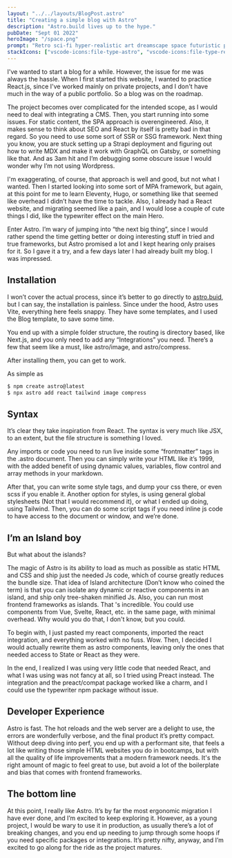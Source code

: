 ```yaml
---
layout: "../../layouts/BlogPost.astro"
title: "Creating a simple blog with Astro"
description: "Astro.build lives up to the hype."
pubDate: "Sept 01 2022"
heroImage: "/space.png"
prompt: "Retro sci-fi hyper-realistic art dreamscape space futuristic planet on the horizon of a landscape"
stackIcons: ["vscode-icons:file-type-astro", "vscode-icons:file-type-reactts",vscode-icons:file-type-tailwind,"vscode-icons:file-type-html", "vscode-icons:file-type-css", "vscode-icons:file-type-typescript-official"]
---
```


I've wanted to start a blog for a while. However, the issue for me was always the hassle. When I first started this website, I wanted to practice React.js, since I've worked mainly on private projects, and I don't have much in the way of a public portfolio. So a blog was on the roadmap.

The project becomes over complicated for the intended scope, as I would need to deal with integrating a CMS. Then, you start running into some issues. For static content, the SPA approach is overengineered. Also, it makes sense to think about SEO and React by itself is pretty bad in that regard. So you need to use some sort of SSR or SSG framework. Next thing you know, you are stuck setting up a Strapi deployment and figuring out how to write MDX and make it work with GraphQL on Gatsby, or something like that. And as 3am hit and I’m debugging some obscure issue I would wonder why I’m not using Wordpress.

I'm exaggerating, of course, that approach is well and good, but not what I wanted. Then I started looking into some sort of MPA framework, but again, at this point for me to learn Eleventy, Hugo, or something like that seemed like overhead I didn’t have the time to tackle.
Also, I already had a React website, and migrating seemed like a pain, and I would lose a couple of cute things I did, like the typewriter effect on the main Hero.

Enter Astro.
I’m wary of jumping into “the next big thing”, since I would rather spend the time getting better or doing interesting stuff in tried and true frameworks, but Astro promised a lot and I kept hearing only praises for it. So I gave it a try, and a few days later I had already built my blog. I was impressed. 

## Installation

I won’t cover the actual process, since it’s better to go directly to [astro.buid](https://astro.build), but I can say, the installation is painless. Since under the hood, Astro uses Vite, everything here feels snappy. They have some templates, and I used the Blog template, to save some time.

You end up with a simple folder structure, the routing is directory based, like Next.js, and you only need to add any “Integrations” you need. There’s a few that seem like a must, like astro/image, and astro/compress.

After installing them, you can get to work.

As simple as
```js
$ npm create astro@latest
$ npx astro add react tailwind image compress
```

## Syntax

It’s clear they take inspiration from React. The syntax is very much like JSX, to an extent, but the file structure is something I loved.

Any imports or code you need to run live inside some “frontmatter” tags in the .astro document. Then you can simply write your HTML like it’s 1999, with the added benefit of using dynamic values, variables, flow control and array methods in your markdown.

After that, you can write some style tags, and dump your css there, or even scss if you enable it. Another option for styles, is using general global stylesheets (Not that I would recommend it), or what I ended up doing, using Tailwind. 
Then, you can do some script tags if you need inline js code to have access to the document or window, and we’re done.

## I’m an Island boy

But what about the islands?

The magic of Astro is its ability to load as much as possible as static HTML and CSS and ship just the needed Js code, which of course greatly reduces the bundle size. That idea of Island architecture (Don’t know who coined the term) is that you can isolate any dynamic or reactive components in an island, and ship only tree-shaken minified Js. Also, you can run most frontend frameworks as islands. That 's incredible. You could use components from Vue, Svelte, React, etc. in the same page, with minimal overhead. Why would you do that, I don't know, but you could.

To begin with, I just pasted my react components, imported the react integration, and everything worked with no fuss. Wow. Then, I decided I would actually rewrite them as astro components, leaving only the ones that needed access to State or React as they were.

In the end, I realized I was using very little code that needed React, and what I was using was not fancy at all, so I tried using Preact instead. The integration and the preact/compat package worked like a charm, and I could use the typewriter npm package without issue. 

## Developer Experience

Astro is fast. The hot reloads and the web server are a delight to use, the errors are wonderfully verbose, and the final product it’s pretty compact. Without deep diving into perf, you end up with a performant site, that feels a lot like writing those simple HTML websites you do in bootcamps, but with all the quality of life improvements that a modern framework needs. It's the right amount of magic to feel great to use, but avoid a lot of the boilerplate and bias that comes with frontend frameworks.

## The bottom line
At this point, I really like Astro. It’s by far the most ergonomic migration I have ever done, and I’m excited to keep exploring it. However, as a young project, I would be wary to use it in production, as usually there’s a lot of breaking changes, and you end up needing to jump through some hoops if you need specific packages or integrations. It’s pretty nifty, anyway, and I’m excited to go along for the ride as the project matures.
